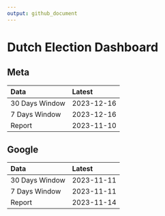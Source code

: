 ```yaml
---
output: github_document
---
```


# Dutch Election Dashboard



## Meta


|Data           |Latest     |
|:--------------|:----------|
|30 Days Window |2023-12-16 |
|7 Days Window  |2023-12-16 |
|Report         |2023-11-10 |

## Google


|Data           |Latest     |
|:--------------|:----------|
|30 Days Window |2023-11-11 |
|7 Days Window  |2023-11-11 |
|Report         |2023-11-14 |
